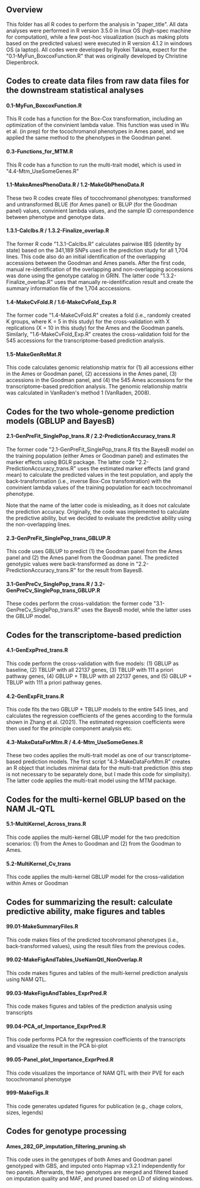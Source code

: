 ## Overview 
This folder has all R codes to perform the analysis in "paper_title". All data analyses were performed in R version 3.5.0 in linux OS (high-spec machine for computation), while a few post-hoc visualization (such as making plots based on the predicted values) were executed in R version 4.1.2 in windows OS (a laptop). All codes were developed by Ryokei Takana, expect for the "0.1-MyFun_BoxcoxFunction.R" that was originally developed by Christine Diepenbrock. 

## Codes to create data files from raw data files for the downstream statistical analyses
#### 0.1-MyFun_BoxcoxFunction.R
This R code has a function for the Box-Cox transformation, including an optimization of the convinient lambda value. This function was used in Wu et al. (in prep) for the tocochromanol phenotypes in Ames panel, and we applied the same method to the phenotypes in the Goodman panel.

#### 0.3-Functions_for_MTM.R
This R code has a function to run the multi-trait model, which is used in "4.4-Mtm_UseSomeGenes.R"

#### 1.1-MakeAmesPhenoData.R / 1.2-MakeGbPhenoData.R
These two R codes create files of tocochromanol phenotypes: transformed and untransformed BLUE (for Ames panel) or BLUP (for the Goodman panel) values, convinient lambda values, and the sample ID correspondence between phenotype and genotype data.

#### 1.3.1-CalcIbs.R / 1.3.2-Finalize_overlap.R
The former R code "1.3.1-CalcIbs.R" calculates pairwise IBS (identity by state) based on the 341,189 SNPs used in the prediction study for all 1,704 lines. This code also do an initial identification of the overlapping accessions between the Goodman and Ames panels. After the first code, manual re-identification of the overlapping and non-overlapping accessions was done using the genotype catalog in GRIN. The latter code "1.3.2-Finalize_overlap.R" uses that manually re-identification result and create the summary information file of the 1,704 acccessions.

#### 1.4-MakeCvFold.R / 1.6-MakeCvFold_Exp.R
The former code "1.4-MakeCvFold.R" creates a fold (i.e., randomly created K groups, where K = 5 in this study) for the cross-validation with X replications (X = 10 in this study) for the Ames and the Goodman panels. Similarly, "1.6-MakeCvFold_Exp.R" creates the cross-validation fold for the 545 accessions for the transcriptome-based prediction analysis.

#### 1.5-MakeGenReMat.R
This code calculates genomic relationship matrix for (1) all accessions either in the Ames or Goodman panel, (2) accessions in the Ames panel, (3) accessions in the Goodman panel, and (4) the 545 Ames accessions for the transcriptome-based predcition analysis. The genomic relationship matrix was calculated in VanRaden's method 1 (VanRaden, 2008).


## Codes for the two whole-genome prediction models (GBLUP and BayesB)
#### 2.1-GenPreFit_SinglePop_trans.R / 2.2-PredictionAccuracy_trans.R
The former code "2.1-GenPreFit_SinglePop_trans.R fits the BayesB model on the training population (either Ames or Goodman panel) and estimates the marker effects using BGLR package. The latter code "2.2-PredictionAccuracy_trans.R" uses the estimated marker effects (and grand mean) to calculate the predicted values in the test population, and apply the back-transformation (i.e., inverse Box-Cox transfomration) with the convinient lambda values of the training population for each tocochromanol phenotype.

Note that the name of the latter code is misleading, as it does not calculate the prediction accuracy. Originally, the code was implemented to calculate the predictive ability, but we decided to evaluate the predictive ability using the non-overlapping lines.

#### 2.3-GenPreFit_SinglePop_trans_GBLUP.R
This code uses GBLUP to predict (1) the Goodman panel from the Ames panel and (2) the Ames panel from the Goodman panel. The predicted genotypic values were back-transformed as done in "2.2-PredictionAccuracy_trans.R" for the result from BayesB.

#### 3.1-GenPreCv_SinglePop_trans.R / 3.2-GenPreCv_SinglePop_trans_GBLUP.R
These codes perform the cross-validation: the former code "3.1-GenPreCv_SinglePop_trans.R" uses the BayesB model, while the latter uses the GBLUP model.


## Codes for the transcriptome-based prediction
#### 4.1-GenExpPred_trans.R
This code perform the cross-validation with five models: (1) GBLUP as baseline, (2) TBLUP with all 22137 genes, (3) TBLUP with 111 a priori pathway genes, (4) GBLUP + TBLUP with all 22137 genes, and (5) GBLUP + TBLUP with 111 a priori pathway genes. 

#### 4.2-GenExpFit_trans.R
This code fits the two GBLUP + TBLUP models to the entire 545 lines, and calculates the regression coefficients of the genes according to the formula shown in Zhang et al. (2021). The estimated regression coefficients were then used for the principle component analysis etc.

#### 4.3-MakeDataForMtm.R / 4.4-Mtm_UseSomeGenes.R
These two codes applies the multi-trait model as one of our transcriptome-based prediction models. The first script "4.3-MakeDataForMtm.R" creates an R object that includes minimal data for the multi-trait prediction (this step is not necessary to be separately done, but I made this code for simplisity). The latter code applies the multi-trait model using the MTM package.


## Codes for the multi-kernel GBLUP based on the NAM JL-QTL
#### 5.1-MultiKernel_Across_trans.R
This code applies the multi-kernel GBLUP model for the two predcition scenarios: (1) from the Ames to Goodman and (2) from the Goodman to Ames. 

#### 5.2-MultiKernel_Cv_trans
This code applies the multi-kernel GBLUP model for the cross-validation within Ames or Goodman


## Codes for summarizing the result: calculate predictive ability, make figures and tables
#### 99.01-MakeSummaryFiles.R
This code makes files of the predicted tocohromanol phenotypes (i.e., back-transformed values), using the result files from the previous codes. 

#### 99.02-MakeFigAndTables_UseNamQtl_NonOverlap.R
This code makes figures and tables of the multi-kernel prediction analysis using NAM QTL.

#### 99.03-MakeFigsAndTables_ExprPred.R
This code makes figures and tables of the prediction analysis using transcripts

#### 99.04-PCA_of_Importance_ExprPred.R
This code performs PCA for the regression coefficients of the transcripts and visualize the result in the PCA bi-plot

#### 99.05-Panel_plot_Importance_ExprPred.R
This code visualizes the importance of NAM QTL with their PVE for each tocochromanol phenotype

#### 999-MakeFigs.R
This code generates updated figures for publication (e.g., chage colors, sizes, legends)

## Codes for genotype processing
#### Ames_282_GP_imputation_filtering_pruning.sh
This code uses in the genotypes of both Ames and Goodman panel genotyped with GBS, and imputed onto Hapmap v3.2.1 independently for two panels. Afterwards, the two genotypes are merged and filtered based on imputation quality and MAF, and pruned based on LD of sliding windows.


